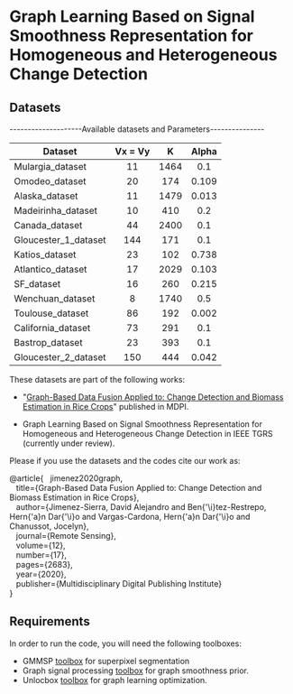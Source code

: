 # Graph Learning Based on Signal Smoothness Representation for Homogeneous and Heterogeneous Change Detection



## Datasets

--------------------Available datasets and Parameters---------------

   Dataset | Vx = Vy | K | Alpha |
   --------|:-------:|:-:|:-----:|
   Mulargia_dataset    |      11       |      1464     |   0.1     |
   Omodeo_dataset      |      20       |      174      |   0.109   |
   Alaska_dataset      |      11       |      1479     |   0.013   |
   Madeirinha_dataset  |      10       |      410      |   0.2     |
   Canada_dataset      |      44       |      2400     |   0.1     |
   Gloucester_1_dataset|      144      |      171      |   0.1     |
   Katios_dataset      |      23       |      102      |   0.738   |
   Atlantico_dataset   |      17       |      2029     |   0.103   |
   SF_dataset          |      16       |      260      |   0.215   |
   Wenchuan_dataset    |      8        |      1740     |   0.5     |
   Toulouse_dataset    |      86       |      192      |   0.002   |
   California_dataset  |      73       |      291      |   0.1     |
   Bastrop_dataset     |      23       |      393      |   0.1     |
   Gloucester_2_dataset|      150      |      444      |   0.042   |

These datasets are part of the following works:

* "[Graph-Based Data Fusion Applied to: Change Detection and Biomass Estimation in Rice Crops](https://www.mdpi.com/2072-4292/12/17/2683)" published in MDPI.

* Graph Learning Based on Signal Smoothness Representation for Homogeneous and Heterogeneous Change Detection in IEEE TGRS (currently under review).

Please if you use the datasets and the codes cite our work as:<br/>

@article{&nbsp;&nbsp;&nbsp;jimenez2020graph,<br/>
         &nbsp;&nbsp;&nbsp;title={Graph-Based Data Fusion Applied to: Change Detection and Biomass Estimation in Rice Crops},<br/>
         &nbsp;&nbsp;&nbsp;author={Jimenez-Sierra, David Alejandro and Ben{\'\i}tez-Restrepo, Hern{\'a}n Dar{\'\i}o and Vargas-Cardona, Hern{\'a}n Dar{\'\i}o and Chanussot, Jocelyn},<br/>
         &nbsp;&nbsp;&nbsp;journal={Remote Sensing},<br/>
         &nbsp;&nbsp;&nbsp;volume={12},<br/>
         &nbsp;&nbsp;&nbsp;number={17},<br/>
         &nbsp;&nbsp;&nbsp;pages={2683},<br/>
         &nbsp;&nbsp;&nbsp;year={2020},<br/>
         &nbsp;&nbsp;&nbsp;publisher={Multidisciplinary Digital Publishing Institute}<br/>
        }



## Requirements

In order to run the code, you will need the following toolboxes:

* GMMSP [toolbox](https://github.com/ahban/GMMSP-superpixel) for superpixel segmentation 
* Graph signal processing [toolbox](https://epfl-lts2.github.io/gspbox-html) for graph smoothness prior. 
* Unlocbox [toolbox](https://github.com/epfl-lts2/unlocbox) for graph learning optimization.
